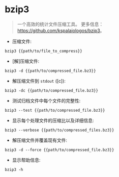 # bzip3

> 一个高效的统计文件压缩工具。
> 更多信息：<https://github.com/kspalaiologos/bzip3>。

- 压缩文件:

`bzip3 {{path/to/file_to_compress}}`

- [解]压缩文件:

`bzip3 -d {{path/to/compressed_file.bz3}}`

- 解压缩文件到 `stdout` ([c]):

`bzip3 -dc {{path/to/compressed_file.bz3}}`

- 测试归档文件中每个文件的完整性:

`bzip3 --test {{path/to/compressed_file.bz3}}`

- 显示每个处理文件的压缩比以及详细信息:

`bzip3 --verbose {{path/to/compressed_files.bz3}}`

- 解压缩文件并覆盖现有文件:

`bzip3 -d --force {{path/to/compressed_file.bz3}}`

- 显示帮助信息:

`bzip3 -h`